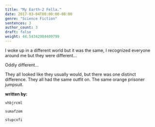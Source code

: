 ```yaml
---
title: "My Earth-2 Fella."
date: 2017-03-04T00:00:00-08:00
genre: "Science Fiction"
sentences: 3
author_count: 3
draft: false
weight: 44.54342984409799
---
```



I woke up in a different world but it was the same, I recognized everyone around me but they were different...

Oddly different...

They all looked like they usually would, but there was one distinct difference. They all had the same outfit on. The same orange prisoner jumpsuit.

**written by:**

`vhbjrcml`

`sumafzom`

`stupcxfi`

